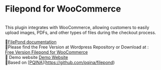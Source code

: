 <h1>Filepond for WooCommerce</h1> <br>
This plugin integrates with WooCommerce, allowing customers to easily upload images, PDFs, and other types of files during the checkout process. <br>

📑[FilePond documentation](https://filepond.bzn.gr/docs/) <br>
💌Please find the Free Version at Wordpress Repository or Download at : [Free Version Filepond for WooCommerce](https://app.bzn.gr)  <br>
🧪 Demo website [Demo Website](https://filepond.bzn.gr/demo) <br>
🙏Based on [[PQINA](https://github.com/pqina)](https://github.com/pqina/filepond) <br>

